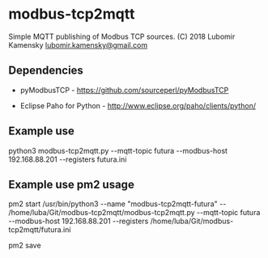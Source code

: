 # modbus-tcp2mqtt
Simple MQTT publishing of Modbus TCP sources. (C) 2018 Lubomir Kamensky lubomir.kamensky@gmail.com

Dependencies
------------
* pyModbusTCP - https://github.com/sourceperl/pyModbusTCP

* Eclipse Paho for Python - http://www.eclipse.org/paho/clients/python/

Example use
-----------
python3 modbus-tcp2mqtt.py --mqtt-topic futura --modbus-host 192.168.88.201 --registers futura.ini

Example use pm2 usage
---------------------
pm2 start /usr/bin/python3 --name "modbus-tcp2mqtt-futura" -- /home/luba/Git/modbus-tcp2mqtt/modbus-tcp2mqtt.py --mqtt-topic futura --modbus-host 192.168.88.201 --registers /home/luba/Git/modbus-tcp2mqtt/futura.ini

pm2 save
